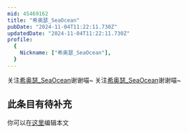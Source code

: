 ```yaml
---
mid: 45469162
title: "希奥瑟_SeaOcean"
pubDate: "2024-11-04T11:22:11.730Z"
updatedDate: "2024-11-04T11:22:11.730Z"
profile:
  {
    Nickname: ["希奥瑟_SeaOcean"],
  }
---
```


关注[希奥瑟_SeaOcean](https://space.bilibili.com/45469162)谢谢喵~ 关注[希奥瑟_SeaOcean](https://space.bilibili.com/45469162)谢谢喵~

## 此条目有待补充
你可以在[这里](https://github.com/Yuhanawa/VTuber.ICU/edit/master/src/content/v/希奥瑟_SeaOcean/index.md)编辑本文
